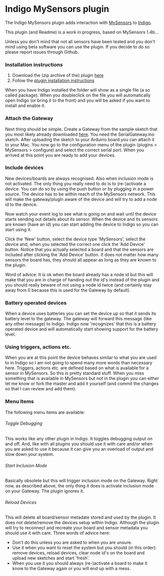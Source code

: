Indigo MySensors plugin
=======================
The Indigo MySensors plugin adds interaction with [MySensors](http://www.mysensors.org) to [Indigo](http://www.perceptiveautomation.com).

This plugin (and Readme) is a work in progress, based on MySensors 1.4b...

Unless you don't mind that not all sensors have been tested and you don't mind using beta software you can use the plugin. If you decide to do so please report issues through Github.

### Installation instructions
1. Download the (zip archive of the) plugin [here](https://github.com/IT2BE/indigo-mysensors/releases)
2. Follow the [plugin installation instructions](http://wiki.indigodomo.com/doku.php?id=indigo_6_documentation:getting_started#installing_plugins_and_configuring_plugin_settings_pro_only_feature)

When you have Indigo installed the folder will show as a single file (a so called package).
When you doubleclick on the file you will automatically open Indigo (or bring it to the front) and you will be asked if you want to install and enable it.

### Attach the Gateway
Next thing should be simple. Create a Gateway from the sample sketch that you most likely already downloaded [here](https://github.com/mysensors/Arduino). You need the SerialGateway.ino sketch.
After uploading the sketch to your Arduino board you can attach it to your Mac.
You now go to the configuration menu of the plugin (plugins > MySensors > configure) and select the correct serial port.
When you arrived at this point you are ready to add your devices.

### Include devices
New devices/boards are always recognised. Also when inclusion mode is not activated.
The only thing you really need to do is to (re-)activate a device. You can do so by using the push button or by plugging in a power source. The device has to be within reach of the MySensors network. This will make the gateway/plugin aware of the device and will try to add a node id to the device.

Now watch your event log to see what is going on and wait until the device starts sending out details about its sensor. When the device and its sensors are known (have an id) you can start adding the device to Indigo so you can start using it.

Click the 'New' button, select the device type 'MySensors', select the device and, when you selected the correct one click the 'Add Device' button. Notice that you actually selected a board and that the sensors are included after clicking the 'Add Device' button. It does not matter how many sensors the board has, they should all appear as long as they are known to the plugin.

Word of advice: It is ok when the board already has a node id but this will make that you are in charge of handing out the id's instead of the plugin and you should really beware of not using a node id twice (and certainly stay away from 0 because this is used for the Gateway by default).

### Battery operated devices
When a device uses batteries you can set the device up so that it sends its battery level to the gateway.
The gateway will forward this message (like any other message) to Indigo.
Indigo now 'recognizes' that this is a battery operated device and will automatically start showing support for the battery level.

### Using triggers, actions etc.
When you are at this point the device behaves similar to what you are used to in Indigo so I am not going to spend many more words than necessary here. Triggers, actions etc. are defined based on what is available for a sensor in MySensors. So this is pretty standard stuff. When you miss something that is available in MySensors but not in the plugin you can either let me know or fork the master and add it yourself (and commit the changes so that I can review and add them).

### Menu Items
The following menu items are available:

###### Toggle Debugging
This works like any other plugin in Indigo.
It toggles debugging output on and off.
And, like with all plugins you should use it with care and/or when you are asked to use it because it can give you an overload of output and slow down your system.

###### Start Inclusion Mode
Basically obsolete but this will trigger inclusion mode on the Gateway. Right now, as described above, the only thing it does is activate inclusion mode on your Gateway. The plugin ignores it.

###### Reload Devices
This will delete all board/sensor metadate stored and used by the plugin.
It does not delete/remove the devices setup within Indigo.
Although the plugin will try to reconnect and recreate your board and sensor metadata you should use it with care.
Three words of advice here:
* Don't do this unless you are asked to when you are unsure.
* Use it when you want to reset the system but you should (in this order): remove devices, reload devices, clear node id's on the board and upload new sketches and start 'fresh'.
* When you use it you should always (re-)activate a board to make it know to the Gateway again or you will end up with a mess.
